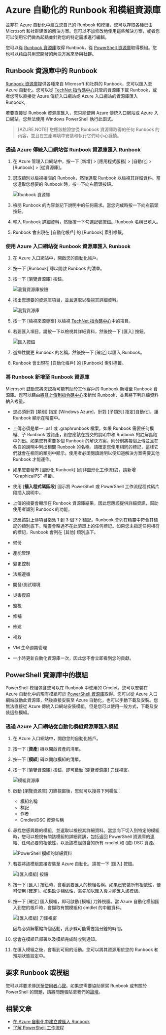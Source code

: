 <properties
	pageTitle="Azure 自動化的 Runbook 和模組資源庫 | Microsoft Azure"
	description="來自 Microsoft 和社群的 Runbook 和模組可供您在 Azure 自動化環境中安裝及使用。本文說明如何存取這些資源以及將您的 Runbook 貢獻至資源庫。"
	services="automation"
	documentationCenter=""
	authors="mgoedtel"
	manager="stevenka"
	editor="tysonn" />
<tags
	ms.service="automation"
	ms.devlang="na"
	ms.topic="article"
	ms.tgt_pltfrm="na"
	ms.workload="infrastructure-services"
	ms.date="03/02/2016"
	ms.author="magoedte;bwren" />


# Azure 自動化的 Runbook 和模組資源庫

並非在 Azure 自動化中建立您自己的 Runbook 和模組，您可以存取各種已由 Microsoft 和社群建置的解決方案。您可以不加修改地使用這些解決方案，或者您可以使用它們做為起點並針對您的特定需求進行編輯。

您可以從 [Runbook 資源庫](#runbooks-in-runbook-gallery)取得 Runbook，從 [PowerShell 資源庫](#modules-in-powerShell-gallery)取得模組。您也可以藉由共用您開發的解決方案來參與社群。

## Runbook 資源庫中的 Runbook

[Runbook 資源庫](http://gallery.technet.microsoft.com/scriptcenter/site/search?f[0].Type=RootCategory&f[0].Value=WindowsAzure&f[1].Type=SubCategory&f[1].Value=WindowsAzure_automation&f[1].Text=Automation)提供各種來自 Microsoft 和社群的 Runbook，您可以匯入至 Azure 自動化。您可以從 [TechNet 指令碼中心](http://gallery.technet.microsoft.com/)託管的資源庫下載 Runbook，或者您可以直接從 Azure 傳統入口網站或 Azure 入口網站的資源庫匯入 Runbook。

若要直接從 Runbook 資源庫匯入，您只能使用 Azure 傳統入口網站或 Azure 入口網站。您無法使用 Windows PowerShell 執行此函式。

>[AZURE.NOTE] 您應該驗證您從 Runbook 資源庫取得的任何 Runbook 的內容，並且在生產環境中安裝和執行它們時小心謹慎。

### 透過 Azure 傳統入口網站從 Runbook 資源庫匯入 Runbook

1. 在 Azure 管理入口網站中，按一下 [新增] > [應用程式服務] > [自動化] > [Runbook] > [從資源庫]。
2. 選取類別以檢視相關的 Runbook，然後選取 Runbook 以檢視其詳細資料。當您選取您想要的 Runbook 時，按一下向右箭頭按鈕。

    ![Runbook 資源庫](media/automation-runbook-gallery/runbook-gallery.png)

3. 檢閱 Runbook 的內容並記下說明中的任何需求。當您完成時按一下向右箭頭按鈕。
4. 輸入 Runbook 詳細資料，然後按一下勾選記號按鈕。Runbook 名稱已填入。
5. Runbook 會出現在 [自動化帳戶] 的 [Runbook] 索引標籤。

### 使用 Azure 入口網站從 Runbook 資源庫匯入 Runbook

1. 在 Azure 入口網站中，開啟您的自動化帳戶。
2. 按一下 [Runbook] 磚以開啟 Runbook 的清單。
3. 按一下 [瀏覽資源庫] 按鈕。

    ![瀏覽資源庫按鈕](media/automation-runbook-gallery/browse-gallery-button.png)

4. 找出您想要的資源庫項目，並且選取以檢視其詳細資料。

    ![瀏覽資源庫](media/automation-runbook-gallery/browse-gallery.png)

4. 按一下 [檢視來源專案] 以檢視 [TechNet 指令碼中心](http://gallery.technet.microsoft.com/)中的項目。
5. 若要匯入項目，請按一下以檢視其詳細資料，然後按一下 [匯入] 按鈕。

    ![匯入按鈕](media/automation-runbook-gallery/gallery-item-detail.png)

6. 選擇性變更 Runbook 的名稱，然後按一下 [確定] 以匯入 Runbook。
5. Runbook 會出現在 [自動化帳戶] 的 [Runbook] 索引標籤。


### 將 Runbook 新增至 Runbook 資源庫

Microsoft 鼓勵您將您認為可能有助於其他客戶的 Runbook 新增至 Runbook 資源庫。您可以藉由[將其上傳到指令碼中心](http://gallery.technet.microsoft.com/site/upload)來新增 Runbook，並且將下列詳細資料納入考量。

- 您必須針對 [類別] 指定 [Windows Azure]，針對 [子類別] 指定[自動化]，讓 Runbook 顯示在精靈中。  

- 上傳必須是單一 .ps1 或 .graphrunbook 檔案。如果 Runbook 需要任何模組、子 Runbook 或資產，則您應該在提交的說明中和 Runbook 的註解區段中列出。如果您有需要多個 Runbook 的解決方案，則分別將每個上傳並且在各自的說明中列出相關 Runbook 的名稱。請確定您使用相同的標記，這樣它們就會在相同的類別中顯示。使用者必須閱讀說明以便知道解決方案需要其他 Runbook 才能運作。

- 如果您要發佈 [圖形化 Runbook] (而非圖形化工作流程)，請新增 "GraphicalPS" 標籤。

- 使用 [**插入程式碼區段**] 圖示將 PowerShell 或 PowerShell 工作流程程式碼片段插入說明中。

- 上傳的摘要會顯示在 Runbook 資源庫結果，因此您應該提供詳細資訊，幫助使用者識別 Runbook 的功能。

- 您應該對上傳項目指派 1 到 3 個下列標記。Runbook 會列在精靈中符合其標記的類別底下。精靈會略過不在此清單上的任何標記。如果您未指定任何相符的標記，Runbook 會列在 [其他] 類別底下。

 - 備份
 - 產能管理
 - 變更控制
 - 法規遵循
 - 開發/測試環境
 - 災害復原
 - 監視
 - 修補
 - 佈建
 - 補救
 - VM 生命週期管理


- 一小時更新自動化資源庫一次，因此您不會立即看到您的貢獻。

## PowerShell 資源庫中的模組

PowerShell 模組包含您可以在 Runbook 中使用的 Cmdlet，您可以安裝在 Azure 自動化中的現有模組可於 [PowerShell 資源庫](http://www.powershellgallery.com)取得。您可以從 Azure 入口網站啟動此資源庫，然後直接安裝至 Azure 自動化，也可以手動下載及安裝。您無法直接從 Azure 傳統入口網站安裝模組，但是您可以使用一般方式，下載及安裝這些模組。

### 透過 Azure 入口網站從自動化模組資源庫匯入模組

1. 在 Azure 入口網站中，開啟您的自動化帳戶。
2. 按一下 [**資產**] 磚以開啟資產的清單。
3. 按一下 [**模組**] 磚以開啟模組的清單。
4. 按一下 [瀏覽資源庫] 按鈕，即可啟動 [瀏覽資源庫] 刀鋒視窗。

    ![模組資源庫](media/automation-runbook-gallery/modules-blade.png) <br>
5. 啟動 [瀏覽資源庫] 刀鋒視窗後，您就可以搜尋下列欄位：

   - 模組名稱
   - 標記
   - 作者
   - Cmdlet/DSC 資源名稱

6. 尋找您感興趣的模組，並選取以檢視其詳細資料。當您向下切入到特定的模組時，您可以檢視有關該模組的詳細資訊，包括返回 PowerShell 資源庫的連結、任何必要的相依性，以及該模組包含的所有 cmdlet 和 (或) DSC 資源。

    ![PowerShell 模組的詳細資料](media/automation-runbook-gallery/gallery-item-details-blade.png) <br>

7. 若要將該模組直接安裝至 Azure 自動化，請按一下 [匯入] 按鈕。

    ![[匯入模組] 按鈕](media/automation-runbook-gallery/module-import-button.png)

8. 按一下 [匯入] 按鈕時，會看到要匯入的模組名稱。如果已安裝所有相依性，便可使用 [確定]。如果缺少相依性，需先加以匯入後才能匯入該模組。
9. 按一下 [確定] 匯入模組，即可啟動 [模組] 刀鋒視窗。當 Azure 自動化模組匯入到您的帳戶時，會擷取有關模組和 cmdlet 的中繼資料。

    ![[匯入模組] 刀鋒視窗](media/automation-runbook-gallery/module-import-blade.png)

    因為必須解壓縮每個活動，此步驟可能需要幾分鐘的時間。
10. 您會在模組已部署以及模組完成時收到通知。
11. 在匯入模組之後，會看到可用的活動。您可以將其資源用於您的 Runbook 和預期狀態設定中。

## 要求 Runbook 或模組

您可以將要求傳送至[使用者心聲](https://feedback.azure.com/forums/246290-azure-automation/)。如果您需要協助撰寫 Runbook 或有關於 PowerShell 的問題，請將問題張貼至我們的[論壇](http://social.msdn.microsoft.com/Forums/windowsazure/zh-TW/home?forum=azureautomation&filter=alltypes&sort=lastpostdesc)。

## 相關文章

- [在 Azure 自動化中建立或匯入 Runbook](automation-creating-importing-runbook.md)
- [了解 PowerShell 工作流程](automation-powershell-workflow.md)

<!---HONumber=AcomDC_0601_2016-->